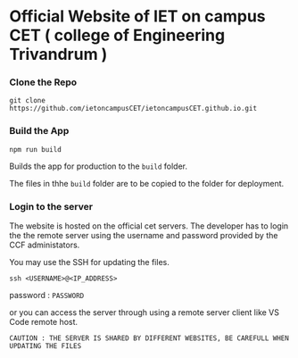 # Official Website  of IET on campus CET ( college of Engineering Trivandrum )

### Clone the Repo
`git clone https://github.com/ietoncampusCET/ietoncampusCET.github.io.git`

### Build the App
`npm run build`

Builds the app for production to the `build` folder.

The files in thhe `build` folder are to be copied to the folder for deployment.

### Login to the server
The website is hosted on the official cet servers.
The developer has to login the the remote server using the username and password provided by the CCF administators.

You may use the SSH for updating the files.

`ssh <USERNAME>@<IP_ADDRESS>`

password : `PASSWORD`

or you can access the server through using a remote server client like VS Code remote host.

`CAUTION : THE SERVER IS SHARED BY DIFFERENT WEBSITES, BE CAREFULL WHEN UPDATING THE FILES `

